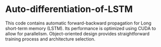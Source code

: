# Auto-differentiation-of-LSTM

This code contains automatic forward-backward propagation for Long short-term memory (LSTM). Its performance is optimized 
using CUDA to allow for parallelism. Object-oriented design provides straightforward training process and architecture selection.
